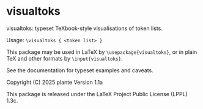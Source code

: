 # visualtoks

visualtoks: typeset TeXbook-style visualisations of token lists.

Usage: `\visualtoks { <token list> }`

This package may be used in LaTeX by `\usepackage{visualtoks}`, or
in plain TeX and other formats by `\input{visualtoks}`.

See the documentation for typeset examples and caveats.

Copyright (C) 2025 plante
Version 1.1a

This package is released under the LaTeX Project Public License (LPPL) 1.3c.
